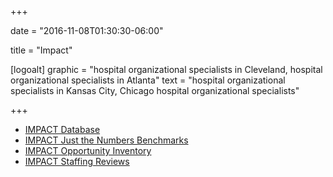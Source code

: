 +++

date = "2016-11-08T01:30:30-06:00"

title = "Impact"

[logoalt]
  graphic = "hospital organizational specialists in Cleveland, hospital organizational specialists in Atlanta"
  text = "hospital organizational specialists in Kansas City, Chicago hospital organizational specialists"

+++


* [IMPACT Database](http://www.bradyinc.com/impact-database/)
* [IMPACT Just the Numbers Benchmarks](http://www.bradyinc.com/impact-just-the-numbers-benchmarks/)
* [IMPACT Opportunity Inventory](http://www.bradyinc.com/impact-opportunity-inventory/)
* [IMPACT Staffing Reviews](http://www.bradyinc.com/impact-staffing-reviews/)

